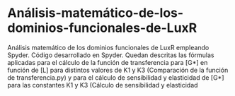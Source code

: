 # Análisis-matemático-de-los-dominios-funcionales-de-LuxR
Análisis matemático de los dominios funcionales de LuxR empleando Spyder. Código desarrollado en Spyder.
Quedan descritas las fórmulas aplicadas para el cálculo de la función de transferencia para [G*] en función de [L] para distintos valores de K1 y K3 (Comparación de la función de transferencia.py) y para el cálculo de sensibilidad y elasticidad de [G*] para las constantes K1 y K3 (Cálculo de sensibilidad y elasticidad 
